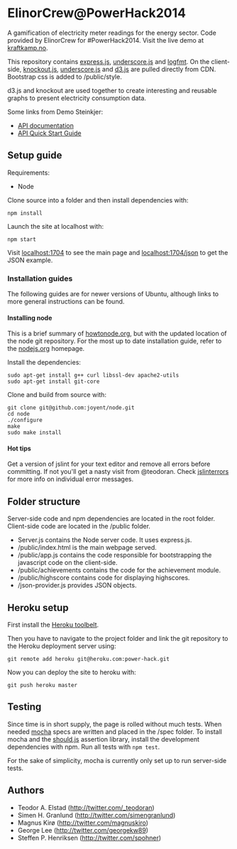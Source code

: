 ElinorCrew@PowerHack2014
========================

A gamification of electricity meter readings for the energy sector.
Code provided by ElinorCrew for #PowerHack2014. Visit the live demo at [kraftkamp.no](http://kraftkamp.no). 

This repository contains [express.js](http://expressjs.com/3x/api.html), [underscore.js](http://underscorejs.org/) and [logfmt](https://github.com/csquared/node-logfmt). On the client-side, [knockout.js](http://knockoutjs.com/documentation/introduction.html), [underscore.js](http://underscorejs.org/) and [d3.js](https://github.com/mbostock/d3/wikigit) are pulled directly from CDN. Bootstrap css is added to /public/style.

d3.js and knockout are used together to create interesting and reusable graphs to present electricity consumption data.

Some links from Demo Steinkjer:
* [API documentation](https://api.demosteinkjer.no/docs/)
* [API Quick Start Guide](https://www.demosteinkjer.no/content/122/API-Quick-Start-Guide)


Setup guide
-----------
Requirements:

* Node

Clone source into a folder and then install dependencies with: 

```
npm install
```

Launch the site at localhost with:

```
npm start
```
Visit [localhost:1704](http://localhost:1704/) to see the main page and [localhost:1704/json](http://localhost:1704/json) to get the JSON example.

### Installation guides

The following guides are for newer versions of Ubuntu, although links to more general instructions can be found.

#### Installing node

This is a brief summary of [howtonode.org](http://howtonode.org/how-to-install-nodejs), but with the updated location of the node git repository. For the most up to date installation guide, refer to the [nodejs.org](http://nodejs.org/download/) homepage.

Install the dependencies:

```
sudo apt-get install g++ curl libssl-dev apache2-utils
sudo apt-get install git-core
```

Clone and build from source with:

```
git clone git@github.com:joyent/node.git
cd node
./configure
make
sudo make install
```

#### Hot tips

Get a version of jslint for your text editor and remove all errors before committing. If not you'll get a nasty visit from @teodoran. Check [jslinterrors](http://jslinterrors.com/) for more info on individual error messages.


Folder structure
----------------

Server-side code and npm dependencies are located in the root folder. Client-side code are located in the /public folder.

* Server.js contains the Node server code. It uses express.js.
* /public/index.html is the main webpage served.
* /public/app.js contains the code responsible for bootstrapping the javascript code on the client-side.
* /public/achievements contains the code for the achievement module.
* /public/highscore contains code for displaying highscores.
* /json-provider.js provides JSON objects.


Heroku setup
------------

First install the [Heroku toolbelt](https://devcenter.heroku.com/articles/quickstart#step-2-install-the-heroku-toolbelt).

Then you have to navigate to the project folder and link the git repository to the Heroku deployment server using:

```
git remote add heroku git@heroku.com:power-hack.git
```

Now you can deploy the site to heroku with:

```
git push heroku master
```

Testing
-------

Since time is in short supply, the page is rolled without much tests. When needed [mocha](http://visionmedia.github.io/mocha/) specs are written and placed in the /spec folder. To install mocha and the [should.js](https://github.com/visionmedia/should.js) assertion library, install the development dependencies with npm. Run all tests with ```npm test```.

For the sake of simplicity, mocha is currently only set up to run server-side tests.

Authors
-------

* Teodor A. Elstad (http://twitter.com/_teodoran)
* Simen H. Granlund (http://twitter.com/simengranlund)
* Magnus Kirø (http://twitter.com/magnuskiro)
* George Lee (http://twitter.com/georgekw89)
* Steffen P. Henriksen (http://twitter.com/spohner)
